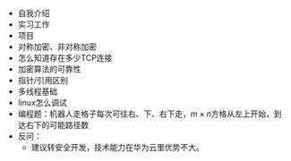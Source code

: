 - 自我介绍
- 实习工作
- 项目
- 对称加密、非对称加密
- 怎么知道存在多少TCP连接
- 加密算法的可靠性
- 指针/引用区别
- 多线程基础
- linux怎么调试
- 编程题：机器人走格子每次可往右、下、右下走，$m \times n$方格从左上开始，到达右下的可能路径数
- 反问：
  - 建议转安全开发，技术能力在华为云里优势不大。